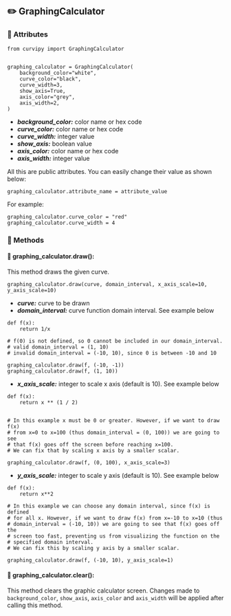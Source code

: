 ## :pencil2: GraphingCalculator

### :pushpin: Attributes
```
from curvipy import GraphingCalculator


graphing_calculator = GraphingCalculator(
    background_color="white",
    curve_color="black",
    curve_width=3,
    show_axis=True,
    axis_color="grey",
    axis_width=2,
)
```

- _**background_color:**_ color name or hex code
- _**curve_color:**_ color name or hex code
- _**curve_width:**_ integer value
- _**show_axis:**_ boolean value
- _**axis_color:**_ color name or hex code
- _**axis_width:**_ integer value


All this are public attributes. You can easily change their value as shown below:
```
graphing_calculator.attribute_name = attribute_value
```
For example:
```
graphing_calculator.curve_color = "red"
graphing_calculator.curve_width = 4
```

### :pushpin: Methods

#### :round_pushpin: graphing_calculator.draw():

This method draws the given curve.

```
graphing_calculator.draw(curve, domain_interval, x_axis_scale=10, y_axis_scale=10)
```
- _**curve:**_ curve to be drawn
- _**domain_interval:**_ curve function domain interval. See example below
```
def f(x):
    return 1/x 

# f(0) is not defined, so 0 cannot be included in our domain_interval.
# valid domain_interval = (1, 10)
# invalid domain_interval = (-10, 10), since 0 is between -10 and 10

graphing_calculator.draw(f, (-10, -1))
graphing_calculator.draw(f, (1, 10))
```
- _**x_axis_scale:**_ integer to scale x axis (default is 10). See example below
```
def f(x):
    return x ** (1 / 2)


# In this example x must be 0 or greater. However, if we want to draw f(x)
# from x=0 to x=100 (thus domain_interval = (0, 100)) we are going to see
# that f(x) goes off the screen before reaching x=100.
# We can fix that by scaling x axis by a smaller scalar.

graphing_calculator.draw(f, (0, 100), x_axis_scale=3)
```
- _**y_axis_scale:**_  integer to scale y axis (default is 10). See example below
```
def f(x):
    return x**2 

# In this example we can choose any domain interval, since f(x) is defined
# for all x. However, if we want to draw f(x) from x=-10 to x=10 (thus
# domain_interval = (-10, 10)) we are going to see that f(x) goes off the 
# screen too fast, preventing us from visualizing the function on the 
# specified domain interval.
# We can fix this by scaling y axis by a smaller scalar.

graphing_calculator.draw(f, (-10, 10), y_axis_scale=1)
```

#### :round_pushpin: graphing_calculator.clear():

This method clears the graphic calculator screen. Changes made to ```background_color```, ```show_axis```, ```axis_color``` and ```axis_width``` will be applied after calling this method.